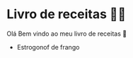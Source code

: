 # Livro de receitas :man_cook:

Olá Bem vindo ao meu livro de receitas :clap:

- Estrogonof de frango
